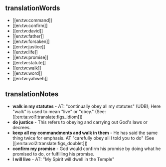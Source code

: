 ## translationWords

* [[en:tw:command]]
* [[en:tw:confirm]]
* [[en:tw:david]]
* [[en:tw:father]]
* [[en:tw:forsaken]]
* [[en:tw:justice]]
* [[en:tw:life]]
* [[en:tw:promise]]
* [[en:tw:statute]]
* [[en:tw:walk]]
* [[en:tw:word]]
* [[en:tw:yahweh]]

## translationNotes

* **walk in my statutes** - AT: "continually obey all my statutes" (UDB); Here "walk" is used to mean "live" or "obey." (See: [[:en:ta:vol1:translate:figs_idiom]])
* **do justice** - This refers to obeying and carrying out God's laws or decrees.
* **keep all my commandments and walk in them** - He has said the same thing twice for emphasis. AT "carefully obey all I told you to do" (See [[:en:ta:vol2:translate:figs_doublet]])
* **confirm my promise** - God would confirm his promise by doing what he promised to do, or fulfilling his promise.
* **I will live** - AT: "My Spirit will dwell in the Temple"

